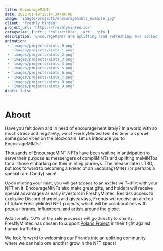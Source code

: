 ```yaml
---
title: EncourageMINTs
date: 2022-01-19T12:14:34+06:00
image: 'images/projects/encouragemints_example.jpg'
client: 'Freshly Minted'
project_url: 'https://freshlyminted.io/'
categories: ['nft', 'collectible', 'art', 'pfp']
description: 'EncourageMINTs are uplifting (and refreshing) NFT collectibles'
animation:
 - 'images/projects/mints_0.png'
 - 'images/projects/mints_1.png'
 - 'images/projects/mints_2.png'
 - 'images/projects/mints_3.png'
 - 'images/projects/mints_4.png'
 - 'images/projects/mints_5.png'
 - 'images/projects/mints_6.png'
 - 'images/projects/mints_7.png'
 - 'images/projects/mints_8.png'
 - 'images/projects/mints_9.png'
draft: false
---
```


# About

Have you felt down and in need of encouragement lately? In a world with so much stress and negativity, we at FreshlyMinted feel it is time to spread some good vibes on the blockchain. Let us introduce you to EncourageMINTs!

Thousands of EncourageMINT NFTs have been waiting in anticipation to serve their purpose as messengers of compliMINTs and uplifting meMINTos for all those embarking on their minting journeys. The release date is TBD, but look forward to becoming a Friend of an EncourageMINT (or perhaps a special rare Candy) soon!

Upon minting your mint, you will get access to an exclusive T-shirt with your NFT on it. EncourageMINTs also make great gifts, and holders will receive special advantages as early investors in FreshlyMinted. Besides access to exclusive Discord channels and giveaways, Friends will receive an airdrop of future FreshlyMinted NFT projects, which will be collaborations with popular brands, influencers, and artists around the globe.

Additionally, 30% of the sale proceeds will go directly to charity. FreshlyMinted has chosen to support [Polaris Project](https://polarisproject.org/crypto/) in their fight against human trafficking.

We look forward to welcoming our Friends into an uplifting community where we can help one another grow in the NFT space!
